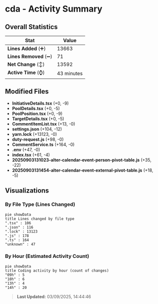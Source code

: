# cda - Activity Summary 

## Overall Statistics

| Stat                   | Value                                                             |
| ---------------------- | ----------------------------------------------------------------- |
| **Lines Added** (➕)   | 13663                                          |
| **Lines Removed** (➖) | 71                                        |
| **Net Change** (↕)    | 13592                |
| **Active Time** (⌚)   | 43 minutes |


## Modified Files
- **InitiativeDetails.tsx** (+0, -9)
- **PoolDetails.tsx** (+0, -5)
- **PoolPosition.tsx** (+0, -9)
- **TargetDetails.tsx** (+0, -5)
- **CommentItemList.tsx** (+13, -0)
- **settings.json** (+104, -12)
- **yarn.lock** (+13123, -0)
- **duty-request.js** (+98, -0)
- **CommentService.ts** (+164, -0)
- **.env** (+47, -0)
- **index.tsx** (+61, -4)
- **20250903131023-alter-calendar-event-person-pivot-table.js** (+35, -22)
- **20250903131454-alter-calendar-event-external-pivot-table.js** (+18, -5)

## Visualizations

### By File Type (Lines Changed)

```mermaid
pie showData
title Lines changed by file type
".tsx" : 106
".json" : 116
".lock" : 13123
".js" : 178
".ts" : 164
"unknown" : 47
```

### By Hour (Estimated Activity Count)

```mermaid
pie showData
title Coding activity by hour (count of changes)
"09h" : 5
"10h" : 6
"13h" : 4
"14h" : 20
```


> **Last Updated:** 03/09/2025, 14:44:46